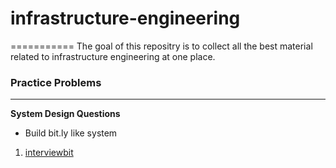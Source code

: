 # infrastructure-engineering
===========
The goal of this repositry is to collect all the best material related to infrastructure engineering at one place.

### Practice Problems
---------------------

**System Design Questions**

* Build bit.ly like system

 1. [interviewbit](https://www.interviewbit.com/problems/tiny-url/)  
